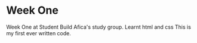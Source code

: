 # Week One 
Week One at Student Build Afica's study group. Learnt html and css
This is my first ever written code. 
